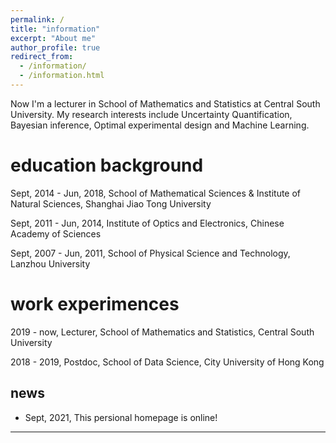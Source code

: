 ```yaml
---
permalink: /
title: "information"
excerpt: "About me"
author_profile: true
redirect_from: 
  - /information/
  - /information.html
---
```


Now I'm a lecturer in School of Mathematics and Statistics at Central South University. My research interests include Uncertainty Quantification, Bayesian inference, Optimal experimental design and Machine Learning.

education background
======
Sept, 2014 - Jun, 2018, School of Mathematical Sciences & Institute of Natural Sciences, Shanghai Jiao Tong University

Sept, 2011 - Jun, 2014, Institute of Optics and Electronics, Chinese Academy of Sciences 

Sept, 2007 - Jun, 2011, School of Physical Science and Technology, Lanzhou University


work experimences
======
2019 - now,  Lecturer, School of Mathematics and Statistics, Central South University

2018 - 2019, Postdoc, School of Data Science, City University of Hong Kong

news
------
- Sept, 2021,  This persional homepage is online! 
---

